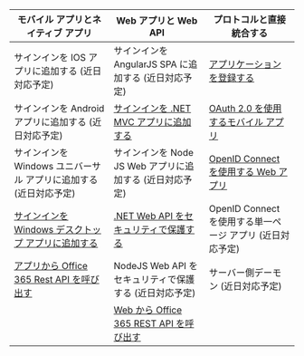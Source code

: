 | モバイル アプリとネイティブ アプリ | Web アプリと Web API | プロトコルと直接統合する |
| ----------------------- | ------------------------------- | --------------------- |
| サインインを IOS アプリに追加する (近日対応予定) | サインインを AngularJS SPA に追加する (近日対応予定) | [アプリケーションを登録する](active-directory-v2-app-registration.md) |
| サインインを Android アプリに追加する (近日対応予定) | [サインインを .NET MVC アプリに追加する](active-directory-v2-devquickstarts-dotnet-web.md) | [OAuth 2.0 を使用するモバイル アプリ](active-directory-v2-protocols.md#oauth2-authorization-code-flow) |
| サインインを Windows ユニバーサル アプリに追加する (近日対応予定) | サインインを Node JS Web アプリに追加する (近日対応予定) | [OpenID Connect を使用する Web アプリ](active-directory-v2-protocols.md#openid-connect-sign-in-flow) |
| [サインインを Windows デスクトップ アプリに追加する](active-directory-v2-devquickstarts-wpf.md)| [.NET Web API をセキュリティで保護する](active-directory-v2-devquickstarts-dotnet-api.md) | OpenID Connect を使用する単一ページ アプリ (近日対応予定)
| [アプリから Office 365 Rest API を呼び出す](https://www.msdn.com/office/office365/howto/authenticate-Office-365-APIs-using-v2) | NodeJS Web API をセキュリティで保護する (近日対応予定) | サーバー側デーモン (近日対応予定) |
| | [Web から Office 365 REST API を呼び出す](https://www.msdn.com/office/office365/howto/authenticate-Office-365-APIs-using-v2) |

<!---HONumber=August15_HO7-->